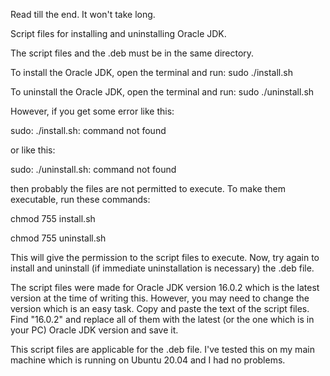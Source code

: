 Read till the end. It won't take long.

Script files for installing and uninstalling Oracle JDK.

The script files and the .deb must be in the same directory.

To install the Oracle JDK, open the terminal and run:
sudo ./install.sh

To uninstall the Oracle JDK, open the terminal and run:
sudo ./uninstall.sh

However, if you get some error like this:

sudo: ./install.sh: command not found

or like this:

sudo: ./uninstall.sh: command not found

then probably the files are not permitted to execute.
To make them executable, run these commands:

chmod 755 install.sh

chmod 755 uninstall.sh

This will give the permission to the script files to execute.
Now, try again to install and uninstall (if immediate uninstallation is necessary) the .deb file.

The script files were made for Oracle JDK version 16.0.2 which is the latest version at the time of writing this.
However, you may need to change the version which is an easy task.
Copy and paste the text of the script files.
Find "16.0.2" and replace all of them with the latest (or the one which is in your PC) Oracle JDK version and save it.

This script files are applicable for the .deb file.
I've tested this on my main machine which is running on Ubuntu 20.04 and I had no problems.
